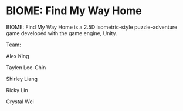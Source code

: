 # BIOME: Find My Way Home
BIOME: Find My Way Home is a 2.5D isometric-style puzzle-adventure game developed with the game engine, Unity.

Team:

Alex King

Taylen Lee-Chin

Shirley Liang

Ricky Lin

Crystal Wei
